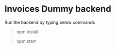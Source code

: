 # Invoices Dummy backend

Run the backend by typing below commands

  > npm install
  
  > npm start
